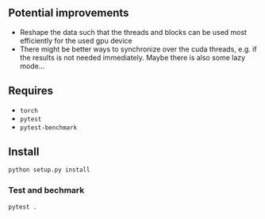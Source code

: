 ## Potential improvements
+ Reshape the data such that the threads and blocks can be used most efficiently for the used gpu device
+ There might be better ways to synchronize over the cuda threads, e.g. if the results is not needed immediately. Maybe there is also some lazy mode...

## Requires
+ `torch`
+ `pytest`
+ `pytest-benchmark`

## Install
```bash
python setup.py install
```

### Test and bechmark
```bash
pytest .
```
